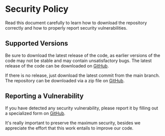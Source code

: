 # Security Policy

Read this document carefully to learn how to download the repository correctly and how to properly report security vulnerabilities.

## Supported Versions

Be sure to download the latest release of the code, as earlier versions of the code may not be stable and may contain unsatisfactory bugs. The latest release of the code can be downloaded on [GitHub](https://github.com/FJrodafo/ShrikeBot/releases).

If there is no release, just download the latest commit from the main branch. The repository can be downloaded via a zip file on [GitHub](https://github.com/FJrodafo/ShrikeBot/archive/refs/heads/main.zip).

## Reporting a Vulnerability

If you have detected any security vulnerability, please report it by filling out a specialized form on [GitHub](https://github.com/FJrodafo/ShrikeBot/issues/new/choose).

It's really important to preserve the maximum security, besides we appreciate the effort that this work entails to improve our code.